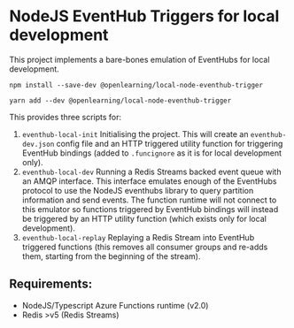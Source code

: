 # NodeJS EventHub Triggers for local development
This project implements a bare-bones emulation of EventHubs for local development. 

`npm install --save-dev @openlearning/local-node-eventhub-trigger`

`yarn add --dev @openlearning/local-node-eventhub-trigger`

This provides three scripts for:
1. `eventhub-local-init` Initialising the project. This will create an `eventhub-dev.json` config file and an HTTP triggered utility function for triggering EventHub bindings (added to `.funcignore` as it is for local development only).
1. `eventhub-local-dev`  Running a Redis Streams backed event queue with an AMQP interface. This interface emulates enough of the EventHubs protocol to use the NodeJS eventhubs library to query partition information and send events. The function runtime will not connect to this emulator so functions triggered by EventHub bindings will instead be triggered by an HTTP utility function (which exists only for local development).
1. `eventhub-local-replay` Replaying a Redis Stream into EventHub triggered functions (this removes all consumer groups and re-adds them, starting from the beginning of the stream).

## Requirements:
- NodeJS/Typescript Azure Functions runtime (v2.0)
- Redis >v5 (Redis Streams)
